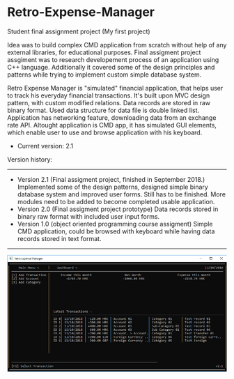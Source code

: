# Retro-Expense-Manager
Student final assignment project (My first project)

Idea was to build complex CMD application from scratch without help of any external libraries, for educational purposes.
Final assigment project assgiment was to research developement process of an application using C++ language. Additionally it covered some of the design principles and patterns while trying to implement custom simple database system.

Retro Expense Manager is "simulated" financial application, that helps user to track his everyday financial transactions.
It's built upon MVC design pattern, with custom modified relations. Data records are stored in raw binary format. Used data structure for data file is double linked list. Application has networking feature, downloading data from an exchange rate API. Altought application is CMD app, it has simulated GUI elements, which enable user to use and browse application with his keyboard.

- Current version: 2.1

Version history:

--------------------------------------------------------------------------------------------------------
- Version 2.1 (Final assigment project, finished in September 2018.)
Implemented some of the design patterns, designed simple binary database system and improved user forms.
Still has to be finished. More modules need to be added to become completed usable application.
- Version 2.0 (Final assigment project prototype)
Data records stored in binary raw format with included user input forms.
- Version 1.0 (object oriented programming course assigment)
Simple CMD application, could be browsed with keyboard while having data records stored in text format.
--------------------------------------------------------------------------------------------------------

![alt text](https://raw.githubusercontent.com/LaterStart/Retro-Expense-Manager/master/screenshot.png)
